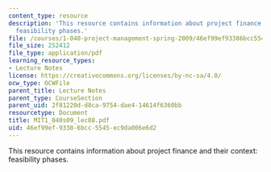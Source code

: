 ```yaml
---
content_type: resource
description: 'This resource contains information about project finance and their context:
  feasibility phases.'
file: /courses/1-040-project-management-spring-2009/46ef99ef93386bcc5545ec9da006e6d2_MIT1_040s09_lec08.pdf
file_size: 252412
file_type: application/pdf
learning_resource_types:
- Lecture Notes
license: https://creativecommons.org/licenses/by-nc-sa/4.0/
ocw_type: OCWFile
parent_title: Lecture Notes
parent_type: CourseSection
parent_uid: 2f81220d-d8ca-9754-dae4-14614f6360bb
resourcetype: Document
title: MIT1_040s09_lec08.pdf
uid: 46ef99ef-9338-6bcc-5545-ec9da006e6d2
---
```

This resource contains information about project finance and their context: feasibility phases.